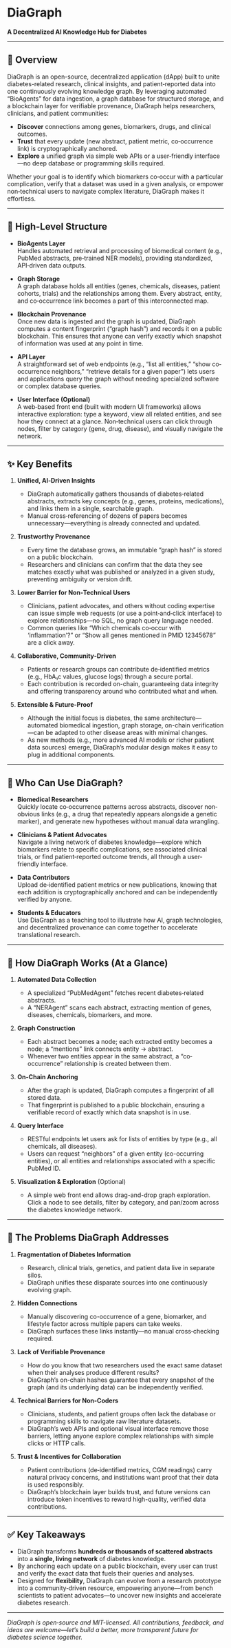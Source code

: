 # DiaGraph  
**A Decentralized AI Knowledge Hub for Diabetes**

---

## 🌟 Overview  
DiaGraph is an open-source, decentralized application (dApp) built to unite diabetes-related research, clinical insights, and patient‐reported data into one continuously evolving knowledge graph. By leveraging automated “BioAgents” for data ingestion, a graph database for structured storage, and a blockchain layer for verifiable provenance, DiaGraph helps researchers, clinicians, and patient communities:

- **Discover** connections among genes, biomarkers, drugs, and clinical outcomes.  
- **Trust** that every update (new abstract, patient metric, co‐occurrence link) is cryptographically anchored.  
- **Explore** a unified graph via simple web APIs or a user‐friendly interface—no deep database or programming skills required.  

Whether your goal is to identify which biomarkers co‐occur with a particular complication, verify that a dataset was used in a given analysis, or empower non‐technical users to navigate complex literature, DiaGraph makes it effortless.

---

## 📂 High-Level Structure

- **BioAgents Layer**  
  Handles automated retrieval and processing of biomedical content (e.g., PubMed abstracts, pre‐trained NER models), providing standardized, API‐driven data outputs.

- **Graph Storage**  
  A graph database holds all entities (genes, chemicals, diseases, patient cohorts, trials) and the relationships among them. Every abstract, entity, and co‐occurrence link becomes a part of this interconnected map.

- **Blockchain Provenance**  
  Once new data is ingested and the graph is updated, DiaGraph computes a content fingerprint (“graph hash”) and records it on a public blockchain. This ensures that anyone can verify exactly which snapshot of information was used at any point in time.

- **API Layer**  
  A straightforward set of web endpoints (e.g., “list all entities,” “show co‐occurrence neighbors,” “retrieve details for a given paper”) lets users and applications query the graph without needing specialized software or complex database queries.

- **User Interface (Optional)**  
  A web‐based front end (built with modern UI frameworks) allows interactive exploration: type a keyword, view all related entities, and see how they connect at a glance. Non‐technical users can click through nodes, filter by category (gene, drug, disease), and visually navigate the network.

---

## ✨ Key Benefits

1. **Unified, AI‐Driven Insights**  
   - DiaGraph automatically gathers thousands of diabetes‐related abstracts, extracts key concepts (e.g., genes, proteins, medications), and links them in a single, searchable graph.  
   - Manual cross‐referencing of dozens of papers becomes unnecessary—everything is already connected and updated.

2. **Trustworthy Provenance**  
   - Every time the database grows, an immutable “graph hash” is stored on a public blockchain.  
   - Researchers and clinicians can confirm that the data they see matches exactly what was published or analyzed in a given study, preventing ambiguity or version drift.

3. **Lower Barrier for Non‐Technical Users**  
   - Clinicians, patient advocates, and others without coding expertise can issue simple web requests (or use a point‐and‐click interface) to explore relationships—no SQL, no graph query language needed.  
   - Common queries like “Which chemicals co‐occur with ‘inflammation’?” or “Show all genes mentioned in PMID 12345678” are a click away.

4. **Collaborative, Community‐Driven**  
   - Patients or research groups can contribute de‐identified metrics (e.g., HbA₁c values, glucose logs) through a secure portal.  
   - Each contribution is recorded on-chain, guaranteeing data integrity and offering transparency around who contributed what and when.

5. **Extensible & Future-Proof**  
   - Although the initial focus is diabetes, the same architecture—automated biomedical ingestion, graph storage, on-chain verification—can be adapted to other disease areas with minimal changes.  
   - As new methods (e.g., more advanced AI models or richer patient data sources) emerge, DiaGraph’s modular design makes it easy to plug in additional components.

---

## 🌱 Who Can Use DiaGraph?

- **Biomedical Researchers**  
  Quickly locate co‐occurrence patterns across abstracts, discover non‐obvious links (e.g., a drug that repeatedly appears alongside a genetic marker), and generate new hypotheses without manual data wrangling.

- **Clinicians & Patient Advocates**  
  Navigate a living network of diabetes knowledge—explore which biomarkers relate to specific complications, see associated clinical trials, or find patient‐reported outcome trends, all through a user‐friendly interface.

- **Data Contributors**  
  Upload de‐identified patient metrics or new publications, knowing that each addition is cryptographically anchored and can be independently verified by anyone.

- **Students & Educators**  
  Use DiaGraph as a teaching tool to illustrate how AI, graph technologies, and decentralized provenance can come together to accelerate translational research.

---

## 🚀 How DiaGraph Works (At a Glance)

1. **Automated Data Collection**  
   - A specialized “PubMedAgent” fetches recent diabetes‐related abstracts.  
   - A “NERAgent” scans each abstract, extracting mention of genes, diseases, chemicals, biomarkers, and more.

2. **Graph Construction**  
   - Each abstract becomes a node; each extracted entity becomes a node; a “mentions” link connects entity → abstract.  
   - Whenever two entities appear in the same abstract, a “co‐occurrence” relationship is created between them.

3. **On-Chain Anchoring**  
   - After the graph is updated, DiaGraph computes a fingerprint of all stored data.  
   - That fingerprint is published to a public blockchain, ensuring a verifiable record of exactly which data snapshot is in use.

4. **Query Interface**  
   - RESTful endpoints let users ask for lists of entities by type (e.g., all chemicals, all diseases).  
   - Users can request “neighbors” of a given entity (co-occurring entities), or all entities and relationships associated with a specific PubMed ID.

5. **Visualization & Exploration** (Optional)  
   - A simple web front end allows drag-and-drop graph exploration. Click a node to see details, filter by category, and pan/zoom across the diabetes knowledge network.

---

## 🎯 The Problems DiaGraph Addresses

1. **Fragmentation of Diabetes Information**  
   - Research, clinical trials, genetics, and patient data live in separate silos.  
   - DiaGraph unifies these disparate sources into one continuously evolving graph.

2. **Hidden Connections**  
   - Manually discovering co-occurrence of a gene, biomarker, and lifestyle factor across multiple papers can take weeks.  
   - DiaGraph surfaces these links instantly—no manual cross‐checking required.

3. **Lack of Verifiable Provenance**  
   - How do you know that two researchers used the exact same dataset when their analyses produce different results?  
   - DiaGraph’s on-chain hashes guarantee that every snapshot of the graph (and its underlying data) can be independently verified.

4. **Technical Barriers for Non-Coders**  
   - Clinicians, students, and patient groups often lack the database or programming skills to navigate raw literature datasets.  
   - DiaGraph’s web APIs and optional visual interface remove those barriers, letting anyone explore complex relationships with simple clicks or HTTP calls.

5. **Trust & Incentives for Collaboration**  
   - Patient contributions (de‐identified metrics, CGM readings) carry natural privacy concerns, and institutions want proof that their data is used responsibly.  
   - DiaGraph’s blockchain layer builds trust, and future versions can introduce token incentives to reward high-quality, verified data contributions.

---

## ✅ Key Takeaways

- DiaGraph transforms **hundreds or thousands of scattered abstracts** into a **single, living network** of diabetes knowledge.  
- By anchoring each update on a public blockchain, every user can trust and verify the exact data that fuels their queries and analyses.  
- Designed for **flexibility**, DiaGraph can evolve from a research prototype into a community‐driven resource, empowering anyone—from bench scientists to patient advocates—to uncover new insights and accelerate diabetes research.

---

*DiaGraph is open‐source and MIT-licensed. All contributions, feedback, and ideas are welcome—let’s build a better, more transparent future for diabetes science together.*  
